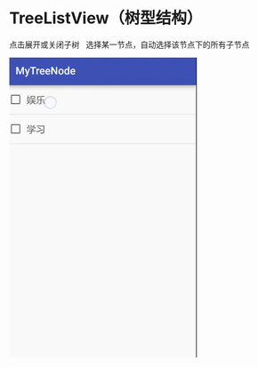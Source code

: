 # TreeListView（树型结构）  
点击展开或关闭子树  
选择某一节点，自动选择该节点下的所有子节点  

![Image text](https://github.com/AndroidCloud/TreeListView/blob/master/DemoImg/GIF.gif)
